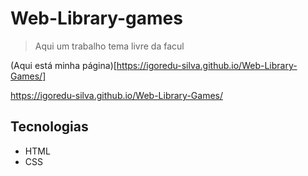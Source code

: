 # Web-Library-games
 > Aqui um trabalho tema livre da facul
 
(Aqui está minha página)[https://igoredu-silva.github.io/Web-Library-Games/]

https://igoredu-silva.github.io/Web-Library-Games/

## Tecnologias 
- HTML
- CSS

